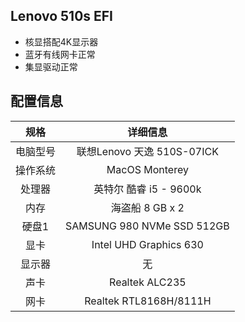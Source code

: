 ## Lenovo 510s EFI
- 核显搭配4K显示器
- 蓝牙有线网卡正常
- 集显驱动正常

## 配置信息

|   规格   |                           详细信息                           |
| :------: | :----------------------------------------------------------: |
| 电脑型号 |                  联想Lenovo 天逸 510S-07ICK                    |
| 操作系统 |                        MacOS Monterey                         |
|  处理器  |                    英特尔 酷睿 i5 - 9600k                       |
|   内存   |                       海盗船  8 GB x 2                         |
|  硬盘1   |               SAMSUNG 980 NVMe SSD 512GB                      |
|   显卡   |                  Intel UHD Graphics 630                      |
|  显示器  |                              无                               |
|   声卡   |                        Realtek ALC235                        |
|   网卡   |                Realtek RTL8168H/8111H                        |
